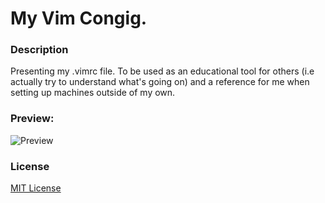 # My Vim Congig.

### Description
Presenting my .vimrc file. To be used as an educational tool for others (i.e actually try to understand what's going on) and a reference for me when setting up machines outside of my own.

### Preview:
![Preview](https://i.imgur.com/n1MtYeF.png)

### License
[MIT License](https://opensource.org/licenses/MIT)
